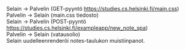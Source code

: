 Selain -> Palvelin (GET-pyyntö https://studies.cs.helsinki.fi/main.css)<br />
Palvelin -> Selain (main.css tiedosto)<br />
Selain -> Palvelin (POST-pyyntö https://studies.cs.helsinki.fi/exampleapp/new_note_spa)<br />
Palvelin -> Selain (vatausolio)<br />
Selain uudelleenrenderöi notes-taulukon muistiinpanot.
